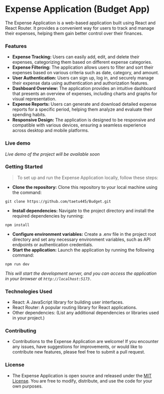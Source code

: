 # Expense Application (Budget App)

The Expense Application is a web-based application built using React and React Router. It provides a convenient way for users to track and manage their expenses, helping them gain better control over their finances.

### Features

- **Expense Tracking:** Users can easily add, edit, and delete their expenses, categorizing them based on different expense categories.
- **Expense Filtering:** The application allows users to filter and sort their expenses based on various criteria such as date, category, and amount.
- **User Authentication:** Users can sign up, log in, and securely manage their expense data using authentication and authorization features.
- **Dashboard Overview:** The application provides an intuitive dashboard that presents an overview of expenses, including charts and graphs for visual representation.
- **Expense Reports:** Users can generate and download detailed expense reports for a specific period, helping them analyze and evaluate their spending habits.
- **Responsive Design:** The application is designed to be responsive and compatible with various devices, ensuring a seamless experience across desktop and mobile platforms.

### Live demo

_Live demo of the project will be available soon_

### Getting Started

> To set up and run the Expense Application locally, follow these steps:

- **Clone the repository:** Clone this repository to your local machine using the command:

```
git clone https://github.com/taetu445/Budget.git
```

- **Install dependencies:** Navigate to the project directory and install the required dependencies by running:

```
npm install
```

- **Configure environment variables:** Create a .env file in the project root directory and set any necessary environment variables, such as API endpoints or authentication credentials.
- **Start the application:** Launch the application by running the following command:

```
npm run dev
```

_This will start the development server, and you can access the application in your browser at `http://localhost:5173.`_

### Technologies Used

- React: A JavaScript library for building user interfaces.
- React Router: A popular routing library for React applications.
- Other dependencies: (List any additional dependencies or libraries used in your project.)

### Contributing

- Contributions to the Expense Application are welcome! If you encounter any issues, have suggestions for improvements, or would like to contribute new features, please feel free to submit a pull request.

### License

- The Expense Application is open source and released under the [MIT License](https://opensource.org/license/mit/). You are free to modify, distribute, and use the code for your own purposes.
